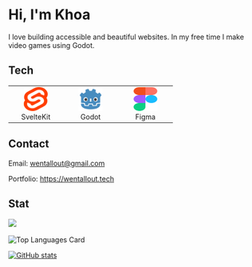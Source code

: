 # Hi, I'm Khoa

I love building accessible and beautiful websites. In my free time I make video games using Godot.

## Tech

<table>
  <tr>
    <td align="center" width="96">
        <img src="./images/svelte.svg" width="48" height="48" />
      <br>SvelteKit
    </td>
    <td align="center" width="96">
        <img src="./images/godot.svg" width="48" height="48" />
      <br>Godot
    </td>
    <td align="center" width="96">
        <img src="./images/figma.svg" width="48" height="48" />
      <br>Figma
    </td> 
  </tr>
</table>

## Contact

Email: wentallout@gmail.com

Portfolio: https://wentallout.tech

## Stat

<img src="https://github-profile-trophy.vercel.app/?username=wentallout&column=9&theme=dracula&no-frame=true"/>

![Top Languages Card](https://github-readme-stats.vercel.app/api/top-langs/?username=wentallout&theme=dracula)

<p align="center"> 
<p><a href="https://github.com/anuraghazra/github-readme-stats"><img src="https://github-readme-stats.vercel.app/api?username=wentallout&amp;theme=dracula" alt="GitHub stats"></a></p>
</p>
